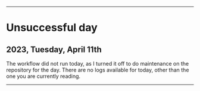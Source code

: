 
***

# Unsuccessful day

## 2023, Tuesday, April 11th

<!-- **Workflow run #267/#268** (last checked: 2023, Tuesday, April 11th) !-->

<!-- _The workflow number reports as 1 higher (when downloading logs) than the workload count in the actions menu. A set of images will better explain this._ !-->

The workflow did not run today, as I turned it off to do maintenance on the repository for the day. There are no logs available for today, other than the one you are currently reading. <!-- Workflow run Logs are available, as usual. !-->

***
